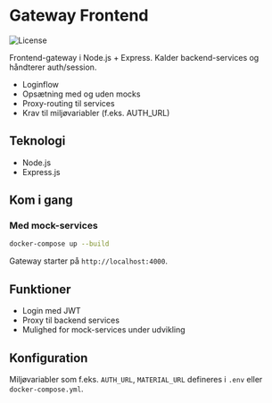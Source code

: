 # Gateway Frontend

![License](https://img.shields.io/github/license/kodekuffert-dk/gateway-app)


Frontend-gateway i Node.js + Express. Kalder backend-services og håndterer auth/session.

- Loginflow
- Opsætning med og uden mocks
- Proxy-routing til services
- Krav til miljøvariabler (f.eks. AUTH_URL)

## Teknologi
- Node.js
- Express.js

## Kom i gang

### Med mock-services
```bash
docker-compose up --build
```

Gateway starter på `http://localhost:4000`.

## Funktioner
- Login med JWT
- Proxy til backend services
- Mulighed for mock-services under udvikling

## Konfiguration
Miljøvariabler som f.eks. `AUTH_URL`, `MATERIAL_URL` defineres i `.env` eller `docker-compose.yml`.